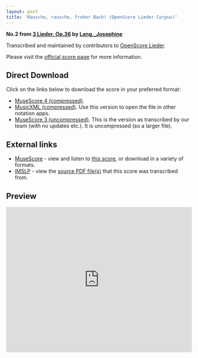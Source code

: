 ```yaml
---
layout: post
title: 'Rausche, rausche, froher Bach! (OpenScore Lieder Corpus)'
---
```


__No.2 from [3 Lieder, Op.36](https://fourscoreandmore.org/OpenScore/Lang%2C_Josephine/3_Lieder%2C_Op.36/) by [Lang,_Josephine](https://fourscoreandmore.org/OpenScore/Lang%2C_Josephine)__

Transcribed and maintained by contributors to [OpenScore Lieder].

Please visit the [official score page] for more information.

[official score page]: https://musescore.com/openscore-lieder-corpus/scores/6114679
[OpenScore Lieder]: https://musescore.com/openscore-lieder-corpus

## Direct Download

Click on the links below to download the score in your preferred format:
- [MuseScore 4 (compressed)](https://fourscoreandmore.org/OpenScore/Lang%2C_Josephine/3_Lieder%2C_Op.36/2_Rausche%2C_rausche%2C_froher_Bach%21.mscz).
- [MusicXML (compressed)](https://fourscoreandmore.org/OpenScore/Lang%2C_Josephine/3_Lieder%2C_Op.36/2_Rausche%2C_rausche%2C_froher_Bach%21.mxl). Use this version to open the file in other notation apps.
- [MuseScore 3 (uncompressed)](https://raw.githubusercontent.com/OpenScore/Lieder/refs/heads/main/scores/Lang%2C_Josephine/3_Lieder%2C_Op.36/2_Rausche%2C_rausche%2C_froher_Bach%21/lc6114679.mscx). This is the version as transcribed by our team (with no updates etc.). It is uncompressed (so a larger file).

## External links

- [MuseScore] - view and listen to [this score][MuseScore], or download in a variety of formats.
- [IMSLP] - view the [source PDF file(s)][IMSLP] that this score was transcribed from.

[MuseScore]: https://musescore.com/score/6114679
[IMSLP]: https://imslp.org/wiki/Special:ReverseLookup/617782

## Preview

<iframe width="100%" height="394" src="https://musescore.com/openscore-lieder-corpus/scores/6114679/embed" frameborder="0" allowfullscreen allow="autoplay; fullscreen"></iframe>
